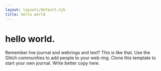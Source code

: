 ```yaml
---
layout: layouts/default.njk
title: hello world
---
```

# hello world.

Remember live journal and webrings and text? This is like that. 
Use the Glitch communities to add people to your web ring. Clone this template to start your
own journal. Write better copy here.
